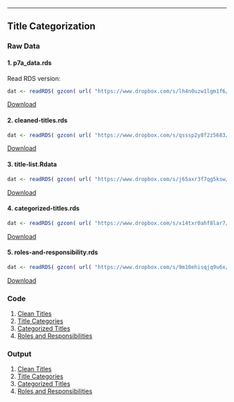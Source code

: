
---
Title Categorization
---

### Raw Data
#### 1. p7a_data.rds

Read RDS version:
```r
dat <- readRDS( gzcon( url( "https://www.dropbox.com/s/lh4n0uzw1lgm1f6/p7a_data.rds?dl=1" )))
```
[Download](https://www.dropbox.com/s/lh4n0uzw1lgm1f6/p7a_data.rds?dl=1)

#### 2. cleaned-titles.rds

```r
dat <- readRDS( gzcon( url( "https://www.dropbox.com/s/qsssp2y8f2z5683/cleaned-titles.rds?dl=1" )))
```
[Download](https://www.dropbox.com/s/qsssp2y8f2z5683/cleaned-titles.rds?dl=1)


#### 3. title-list.Rdata

```r
dat <- readRDS( gzcon( url( "https://www.dropbox.com/s/j65axr3f7qg5ksw/title-list.Rdata?dl=1" )))
```
[Download](https://www.dropbox.com/s/j65axr3f7qg5ksw/title-list.Rdata?dl=1)

#### 4. categorized-titles.rds

```r
dat <- readRDS( gzcon( url( "https://www.dropbox.com/s/x14txr0ahf8lar7/categorized-titles.rds?dl=1" )))
```
[Download](https://www.dropbox.com/s/x14txr0ahf8lar7/categorized-titles.rds?dl=1)


#### 5. roles-and-responsibility.rds

```r
dat <- readRDS( gzcon( url( "https://www.dropbox.com/s/9m10ehisqjq9u6x/roles-and-responsibility.rds?dl=1" )))
```
[Download](https://www.dropbox.com/s/9m10ehisqjq9u6x/roles-and-responsibility.rds?dl=1)


### Code

1. [Clean Titles](https://www.dropbox.com/s/udrfdio4ndi937k/clean-titles.Rmd?dl=1)
2. [Title Categories](https://www.dropbox.com/s/1y25m3764vo8zl0/title-categories.Rmd?dl=1)
3. [Categorized Titles](https://www.dropbox.com/s/9as8trc7dpjqtvz/categorized-titles.Rmd?dl=1)
4. [Roles and Responsibilities](https://www.dropbox.com/s/f3hbz7ic8lu628m/roles-and-responsibilities.Rmd?dl=1)

### Output

1. [Clean Titles](https://www.dropbox.com/s/s9tva1x1dgu34xx/clean-titles.html?dl=1)
2. [Title Categories](https://www.dropbox.com/s/s9tva1x1dgu34xx/clean-titles.html?dl=1)
3. [Categorized Titles](https://www.dropbox.com/s/qb6q0u0ngll88ea/categorized-titles.html?dl=1)
4. [Roles and Responsibilities](https://www.dropbox.com/s/sztcl23wnw1fnfm/roles-and-responsibilities.html?dl=1)
